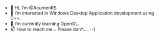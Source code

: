 - 👋 Hi, I’m @AcumenRS
- 👀 I’m interested in Windows Desktop Application development using C++.
- 🌱 I’m currently learning OpenGL.
- 📫 How to reach me...  Please don't....  :-)

<!---
AcumenRS/AcumenRS is a ✨ special ✨ repository because its `README.md` (this file) appears on your GitHub profile.
You can click the Preview link to take a look at your changes.
--->
